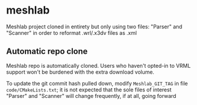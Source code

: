 # meshlab
Meshlab project cloned in entirety but only using two files: "Parser" and "Scanner" in order to
reformat .wrl/.x3dv files as .xml

## Automatic repo clone
Meshlab repo is automatically cloned.  Users who haven't opted-in to VRML support
won't be burdened with the extra download volume.

To update the git commit hash pulled down, modify `Meshlab_GIT_TAG` in file
`code/CMakeLists.txt`; it is not expected that the sole files of interest "Parser" and "Scanner"
will change frequently, if at all, going forward
